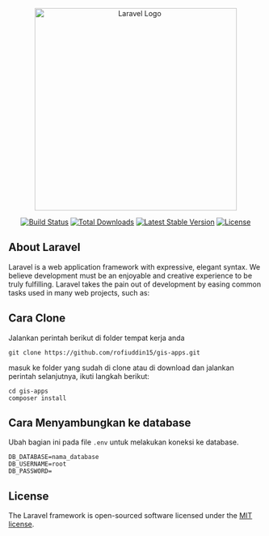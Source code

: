 <p align="center"><a href="https://laravel.com" target="_blank"><img src="https://raw.githubusercontent.com/laravel/art/master/logo-lockup/5%20SVG/2%20CMYK/1%20Full%20Color/laravel-logolockup-cmyk-red.svg" width="400" alt="Laravel Logo"></a></p>

<p align="center">
<a href="https://travis-ci.org/laravel/framework"><img src="https://travis-ci.org/laravel/framework.svg" alt="Build Status"></a>
<a href="https://packagist.org/packages/laravel/framework"><img src="https://img.shields.io/packagist/dt/laravel/framework" alt="Total Downloads"></a>
<a href="https://packagist.org/packages/laravel/framework"><img src="https://img.shields.io/packagist/v/laravel/framework" alt="Latest Stable Version"></a>
<a href="https://packagist.org/packages/laravel/framework"><img src="https://img.shields.io/packagist/l/laravel/framework" alt="License"></a>
</p>

## About Laravel

Laravel is a web application framework with expressive, elegant syntax. We believe development must be an enjoyable and creative experience to be truly fulfilling. Laravel takes the pain out of development by easing common tasks used in many web projects, such as:

## Cara Clone

Jalankan perintah berikut di folder tempat kerja anda

```
git clone https://github.com/rofiuddin15/gis-apps.git
```

masuk ke folder yang sudah di clone atau di download dan jalankan perintah selanjutnya, ikuti langkah berikut:

```
cd gis-apps
composer install
```

## Cara Menyambungkan ke database

Ubah bagian ini pada file ```.env``` untuk melakukan koneksi ke database.

```
DB_DATABASE=nama_database
DB_USERNAME=root
DB_PASSWORD=
```

## License

The Laravel framework is open-sourced software licensed under the [MIT license](https://opensource.org/licenses/MIT).
